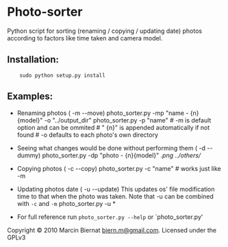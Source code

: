 # Photo-sorter
Python script for sorting (renaming / copying / updating date)
photos according to factors like time taken and camera model.

##  Installation:
        sudo python setup.py install

##  Examples:

* Renaming photos ( -m --move)
        photo_sorter.py -mp "name - {n}{model}" -o "../output_dir"
        photo_sorter.py -p "name" # -m is default option and can be ommited
                                  # " {n}" is appended automatically if not found
                                  # -o defaults to each photo's own directory

* Seeing what changes would be done without performing them ( -d --dummy)
        photo_sorter.py -dp "photo - {n}{model}" *.png ../others/*

* Copying photos ( -c --copy)
        photo_sorter.py -c "name" # works just like -m

* Updating photos date ( -u --update)
    This updates os' file modification time to that when the photo was taken.
    Note that -u can be combined with `-c` and `-m`
        photo_sorter.py -u *

* For full reference run `photo_sorter.py --help` or `photo_sorter.py'

Copyright © 2010 Marcin Biernat <biern.m@gmail.com>. Licensed under the GPLv3
